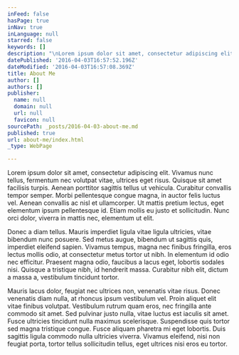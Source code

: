 ```yaml
---
inFeed: false
hasPage: true
inNav: true
inLanguage: null
starred: false
keywords: []
description: "\nLorem ipsum dolor sit amet, consectetur adipiscing elit. Vivamus nunc \ntellus, fermentum nec volutpat vitae, ultrices eget risus. Quisque sit \namet facilisis turpis. Aenean porttitor sagittis tellus ut vehicula. \nCurabitur convallis tempor semper. Morbi pellentesque congue magna, in \nauctor felis luctus vel. Aenean convallis ac nisl et ullamcorper. Ut \nmattis pretium lectus, eget elementum ipsum pellentesque id. Etiam \nmollis eu justo et sollicitudin. Nunc orci dolor, viverra in mattis nec,\n elementum ut elit.\n"
datePublished: '2016-04-03T16:57:52.196Z'
dateModified: '2016-04-03T16:57:08.369Z'
title: About Me
author: []
authors: []
publisher:
  name: null
  domain: null
  url: null
  favicon: null
sourcePath: _posts/2016-04-03-about-me.md
published: true
url: about-me/index.html
_type: WebPage

---
```

Lorem ipsum dolor sit amet, consectetur adipiscing elit. Vivamus nunc 
tellus, fermentum nec volutpat vitae, ultrices eget risus. Quisque sit 
amet facilisis turpis. Aenean porttitor sagittis tellus ut vehicula. 
Curabitur convallis tempor semper. Morbi pellentesque congue magna, in 
auctor felis luctus vel. Aenean convallis ac nisl et ullamcorper. Ut 
mattis pretium lectus, eget elementum ipsum pellentesque id. Etiam 
mollis eu justo et sollicitudin. Nunc orci dolor, viverra in mattis nec,
elementum ut elit.

Donec a diam tellus. Mauris imperdiet ligula vitae ligula ultricies, 
vitae bibendum nunc posuere. Sed metus augue, bibendum ut sagittis quis,
imperdiet eleifend sapien. Vivamus tempus, magna nec finibus fringilla,
eros lectus mollis odio, at consectetur metus tortor ut nibh. In 
elementum id odio nec efficitur. Praesent magna odio, faucibus a lacus 
eget, lobortis sodales nisi. Quisque a tristique nibh, id hendrerit 
massa. Curabitur nibh elit, dictum a massa a, vestibulum tincidunt 
tortor.

Mauris lacus dolor, feugiat nec ultrices non, venenatis vitae risus. 
Donec venenatis diam nulla, at rhoncus ipsum vestibulum vel. Proin 
aliquet elit vitae finibus volutpat. Vestibulum rutrum quam eros, nec 
fringilla ante commodo sit amet. Sed pulvinar justo nulla, vitae luctus 
est iaculis sit amet. Fusce ultricies tincidunt nulla maximus 
scelerisque. Suspendisse quis tortor sed magna tristique congue. Fusce 
aliquam pharetra mi eget lobortis. Duis sagittis ligula commodo nulla 
ultricies viverra. Vivamus eleifend, nisi non feugiat porta, tortor 
tellus sollicitudin tellus, eget ultrices nisi eros eu tortor.